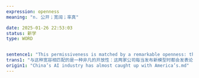 ```yaml
---
expression: openness
meaning: "n. 公开；宽阔；率真"

date: 2025-01-26 22:53:03
status: 新学
type: WORD


sentence1: "This permissiveness is matched by a remarkable openness: the two companies publish papers whenever they release new models that provide a wealth of detail on the techniques used to improve their performance."
trans1: "与这种宽容相匹配的是一种非凡的开放性：这两家公司每当发布新模型时都会发表论文，这些论文提供了用于提高性能的技术的大量细节。"
origin1: "China’s AI industry has almost caught up with America’s.md"
---
```

